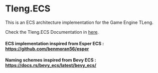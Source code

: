 # Tleng.ECS

This is an ECS architecture implementation for the Game Engine TLeng.

Check the Tleng.ECS Documentation in [here](https://github.com/tl-ecosystem/tleng/wiki).

#### ECS implementation inspired from Esper ECS : https://github.com/benmoran56/esper
#### Naming schemes inspired from Bevy ECS : https://docs.rs/bevy_ecs/latest/bevy_ecs/
